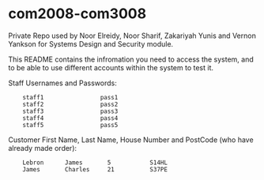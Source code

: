 # com2008-com3008

Private Repo used by Noor Elreidy, Noor Sharif, Zakariyah Yunis and Vernon Yankson for Systems Design and Security module.

This README contains the infromation you need to access the system, and to be able to use different accounts within the system to test it. 


Staff Usernames and Passwords:

        staff1                pass1
        staff2                pass2
        staff3                pass3
        staff4                pass4
        staff5                pass5



Customer First Name, Last Name, House Number and PostCode (who have already made order):

        Lebron      James       5           S14HL
        James       Charles     21          S37PE



